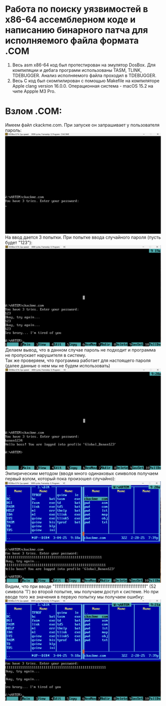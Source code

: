 # Работа по поиску уязвимостей в x86-64 ассемблерном коде и написанию бинарного патча для исполняемого файла формата .COM

1) Весь asm x86-64 код был протестирован на эмулятор DosBox. Для компиляции и дебага программ использованы TASM, TLINK, TDEBUGGER. Анализ исполняемого файла проходил в TDEBUGGER.
2) Весь С код был скомпилирован с помощью Makefile на компиляторе Apple clang version 16.0.0. Операционная система - macOS 15.2 на чипе Appple M3 Pro.

# Взлом .COM:
Имеем файл ckackme.com. При запуске он запрашивает у пользователя пароль:
<img src="readme_imgs/1.png">
На ввод дается 3 попытки. При попытке ввода случайного пароля (пусть будет "123"):
<img src="readme_imgs/2.png">
Делаем вывод, что в данном случае пароль не подходит и программа не пропускает нарушителя в систему.            \
Так же проверяем, что программа работает для настоящего пароля (далее данные о нем мы не будем использовать)    \
<img src="readme_imgs/3.png">
Эмпирическим методом (вводя много одинаковых символов получаем первый взлом, который пока произошел случайно):  \
<img src="readme_imgs/4.png">
Видим, что при вводе "1111111111111111111111111111111111111111111111111111" (52 символа '1') во второй попытке, мы получаем
доступ к системе. Но при вводе того же значения в первую попытку мы получаем ошибку:
<img src="readme_imgs/5.png">
